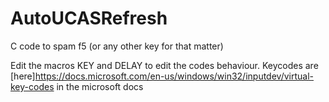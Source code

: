 # AutoUCASRefresh
C code to spam f5 (or any other key for that matter)

Edit the macros KEY and DELAY  to edit the codes behaviour.
Keycodes are [here]https://docs.microsoft.com/en-us/windows/win32/inputdev/virtual-key-codes in the microsoft docs
